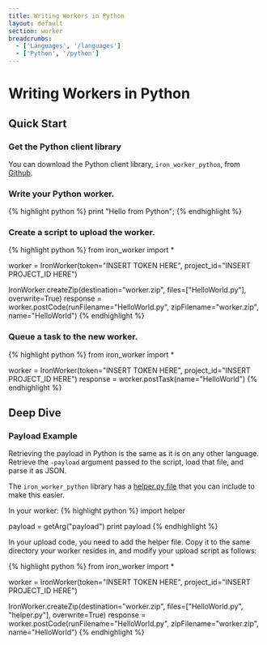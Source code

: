 ```yaml
---
title: Writing Workers in Python
layout: default
section: worker
breadcrumbs:
  - ['Languages', '/languages']
  - ['Python', '/python']
---
```


# Writing Workers in Python

## Quick Start

### Get the Python client library

You can download the Python client library, `iron_worker_python`, from [Github](https://github.com/iron-io/iron_worker_python).

### Write your Python worker.

{% highlight python %}
print "Hello from Python";
{% endhighlight %}

### Create a script to upload the worker.
{% highlight python %}
from iron_worker import *

worker = IronWorker(token="INSERT TOKEN HERE", project_id="INSERT PROJECT_ID HERE")

IronWorker.createZip(destination="worker.zip", files=["HelloWorld.py"], overwrite=True)
response = worker.postCode(runFilename="HelloWorld.py", zipFilename="worker.zip", name="HelloWorld")
{% endhighlight %}

### Queue a task to the new worker.
{% highlight python %}
from iron_worker import *

worker = IronWorker(token="INSERT TOKEN HERE", project_id="INSERT PROJECT_ID HERE")
response = worker.postTask(name="HelloWorld")
{% endhighlight %}

## Deep Dive

### Payload Example

Retrieving the payload in Python is the same as it is on any other language. 
Retrieve the `-payload` argument passed to the script, load that file, and 
parse it as JSON.

The `iron_worker_python` library has a [helper.py file](https://github.com/iron-io/iron_worker_python/blob/master/helper.py) 
that you can include to make this easier.

In your worker:
{% highlight python %}
import helper

payload = getArg("payload")
print payload
{% endhighlight %}

In your upload code, you need to add the helper file. Copy it to the same 
directory your worker resides in, and modify your upload script as follows:

{% highlight python %}
from iron_worker import *

worker = IronWorker(token="INSERT TOKEN HERE", project_id="INSERT PROJECT_ID HERE")

IronWorker.createZip(destination="worker.zip", files=["HelloWorld.py", "helper.py"], overwrite=True)
response = worker.postCode(runFilename="HelloWorld.py", zipFilename="worker.zip", name="HelloWorld")
{% endhighlight %}
